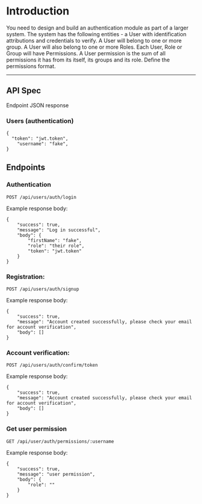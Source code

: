 # Introduction

You need to design and build an authentication module as part of a larger system. The system has the following entities - a User with identification attributions and credentials to verify. A User will belong to one or more group. A User will also belong to one or more Roles. Each User, Role or Group will have Permissions. A User permission is the sum of all permissions it has from its itself, its groups and its role. Define the permissions format.

---

## API Spec

Endpoint JSON response

### Users (authentication)

```source-json
{
  "token": "jwt.token",
    "username": "fake",
}
```

## Endpoints

### Authentication

`POST /api/users/auth/login`

Example response body:

```source-json
{
    "success": true,
    "message": "Log in successful",
    "body": {
        "firstName": "fake",
        "role": "their role",
        "token": "jwt.token"
    }
}
```

### Registration:

`POST /api/users/auth/signup`

Example response body:

```source-json
{
    "success": true,
    "message": "Account created successfully, please check your email for account verification",
    "body": []
}
```

### Account verification:

`POST /api/users/auth/confirm/token`

Example response body:

```source-json
{
    "success": true,
    "message": "Account created successfully, please check your email for account verification",
    "body": []
}
```

### Get user permission

`GET /api/user/auth/permissions/:username`

Example response body:

```source-json
{
    "success": true,
    "message": "user permission",
    "body": {
        "role": ""
    }
}
```

